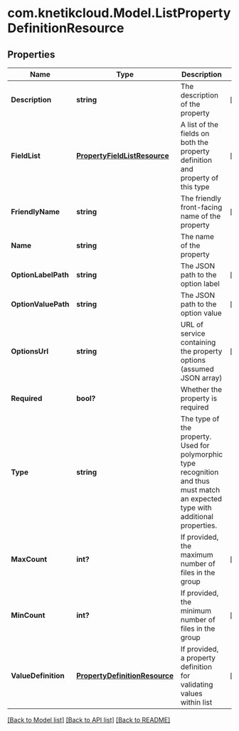 # com.knetikcloud.Model.ListPropertyDefinitionResource
## Properties

Name | Type | Description | Notes
------------ | ------------- | ------------- | -------------
**Description** | **string** | The description of the property | [optional] 
**FieldList** | [**PropertyFieldListResource**](PropertyFieldListResource.md) | A list of the fields on both the property definition and property of this type | [optional] 
**FriendlyName** | **string** | The friendly front-facing name of the property | [optional] 
**Name** | **string** | The name of the property | 
**OptionLabelPath** | **string** | The JSON path to the option label | [optional] 
**OptionValuePath** | **string** | The JSON path to the option value | [optional] 
**OptionsUrl** | **string** | URL of service containing the property options (assumed JSON array) | [optional] 
**Required** | **bool?** | Whether the property is required | 
**Type** | **string** | The type of the property. Used for polymorphic type recognition and thus must match an expected type with additional properties. | 
**MaxCount** | **int?** | If provided, the maximum number of files in the group | [optional] 
**MinCount** | **int?** | If provided, the minimum number of files in the group | [optional] 
**ValueDefinition** | [**PropertyDefinitionResource**](PropertyDefinitionResource.md) | If provided, a property definition for validating values within list | [optional] 

[[Back to Model list]](../README.md#documentation-for-models) [[Back to API list]](../README.md#documentation-for-api-endpoints) [[Back to README]](../README.md)

